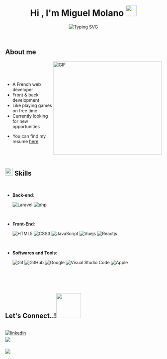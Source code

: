 <h1 align="center"><b>Hi , I'm Miguel Molano </b><img src="https://media.giphy.com/media/hvRJCLFzcasrR4ia7z/giphy.gif" width="35"></h1>

<p align="center">
  <a href="https://git.io/typing-svg"><img src="https://readme-typing-svg.demolab.com?font=Fira+Code&pause=1000&color=F04031&repeat=true&width=435&lines=Laravel%2C+PHP%2C+Vue%2C+React+Enjoyer" alt="Typing SVG" /></a>
</p>

<br>

	
##  **About me**

<picture><img align="right" top="100" height="300" width="350" alt="GIF" src="https://media.giphy.com/media/SWoSkN6DxTszqIKEqv/giphy.gif"></picture>

<br>
<br><br>
<div>
  <ul>
    <li>A French web developer</li>
    <li>Front & back development</li>
    <li>Like playing games on free time</li>
    <li>Currently looking for new opportunities</li>
   
   </ul>
  
  - You can find my resume [here](https://github.com/mmolano/mmolano/files/10408981/ResumeLMiguelMolano.pdf)
</div>
 

<br><br>

## <img src="https://media2.giphy.com/media/QssGEmpkyEOhBCb7e1/giphy.gif?cid=ecf05e47a0n3gi1bfqntqmob8g9aid1oyj2wr3ds3mg700bl&rid=giphy.gif" width ="25"><b> Skills</b>
<br>

<p align="center">

- **Back-end**:
    
    ![Laravel](https://img.shields.io/badge/Laravel%20-%23E34F26.svg?style=for-the-badge&logo=laravel&logoColor=white)
    ![php](https://img.shields.io/badge/php-4c588f.svg?style=for-the-badge&logo=php&logoColor=white)
   
<br>   
    
- **Front-End**:

   ![HTML5](https://img.shields.io/badge/HTML5%20-%23E34F26.svg?style=for-the-badge&logo=html5&logoColor=white)
   ![CSS3](https://img.shields.io/badge/CSS%20-%231572B6.svg?style=for-the-badge&logo=css3&logoColor=white)
   ![JavaScript](https://img.shields.io/badge/JavaScript%20-%23F7DF1E.svg?style=for-the-badge&logo=javascript&logoColor=black)
   ![Vuejs](https://img.shields.io/badge/Vue.js-347A58.svg?style=for-the-badge&logo=vuedotjs&logoColor=white)
   ![Reactjs](https://img.shields.io/badge/React.js-16181D.svg?style=for-the-badge&logo=react&logoColor=BDF0FD)


<br>

- **Softwares and Tools**:

    ![Git](https://img.shields.io/badge/git-%23F05033.svg?style=for-the-badge&logo=git&logoColor=white)
    ![GitHub](https://img.shields.io/badge/github-%23121011.svg?style=for-the-badge&logo=github&logoColor=white)
    ![Google](https://img.shields.io/badge/google-%234285F4.svg?style=for-the-badge&logo=google&logoColor=white)
    ![Visual Studio Code](https://img.shields.io/badge/Visual%20Studio%20Code-0078d7.svg?style=for-the-badge&logo=visual-studio-code&logoColor=white)
    ![Apple](https://img.shields.io/badge/Macbook-black?style=for-the-badge&logo=apple&logoColor=white) 

<br>

</p>



<br>

## <b> Let's Connect..!</b><img src="https://user-images.githubusercontent.com/33840823/213416506-eb2028d8-b3f6-434f-a055-b61bda0d4206.gif" width ="80">
<br>
<div align='left'>



<a href="https://linkedin.com/in/mimolano" target="_blank">
<img src="https://img.shields.io/badge/linkedin:  Miguel Molano-%2300acee.svg?color=405DE6&style=for-the-badge&logo=linkedin&logoColor=white" alt=linkedin style="margin-bottom: 5px;"/>
</a>


<br>


<a href="mailto:miguel.molanopro@gmail.com" target="_blank">
<img src="https://img.shields.io/badge/gmail:  miguel.molanopro@gmail.com-%23EA4335.svg?style=for-the-badge&logo=gmail&logoColor=white" t=mail style="margin-bottom: 5px;" />
</a>

	

</div>

<br>
<img src="https://user-images.githubusercontent.com/73097560/115834477-dbab4500-a447-11eb-908a-139a6edaec5c.gif">
